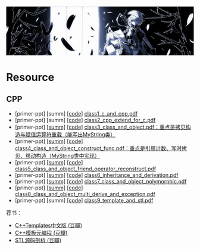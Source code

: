 [![header](../assets/header04.jpg)](https://yuenshome.github.io)

# Resource

## CPP
- [primer-ppt] [summ] [[code]](./cpp/primer-ppt/class1_code) [class1_c_and_cpp.pdf](./cpp/primer-ppt/class1_c_and_cpp.pdf)
- [primer-ppt] [summ] [[code]](./cpp/primer-ppt/class2_code) [class2_cpp_extend_for_c.pdf](./cpp/primer-ppt/class2_cpp_extend_for_c.pdf)
- [primer-ppt] [[summ]](./cpp/primer-ppt/summ3.jpg) [[code]](./cpp/primer-ppt/class3_code) [class3_class_and_object.pdf：重点是拷贝构造与赋值运算符重载（能写出MyString类）](./cpp/primer-ppt/class3_class_and_object.pdf)
- [primer-ppt] [[summ]](./cpp/primer-ppt/summ4.jpg) [[code]](./cpp/primer-ppt/class4_code) [class4_class_and_object_construct_func.pdf：重点是引用计数、写时拷贝、移动构造（MyString类中实现）](./cpp/primer-ppt/class4_class_and_object.pdf)
- [primer-ppt] [[summ]](./cpp/primer-ppt/summ5.jpg) [[code]](./cpp/primer-ppt/class5_code) [class5_class_and_object_friend_operator_reconstruct.pdf](./cpp/primer-ppt/class5_class_and_object_friend_operator_override.pdf)  
- [primer-ppt] [[summ]](./cpp/primer-ppt/summ6.jpg) [[code]](./cpp/primer-ppt/class6_code) [class6_inheritance_and_derivation.pdf](./cpp/primer-ppt/class6_inheritance_and_derivation.pdf)
- [primer-ppt] [[summ]](./cpp/primer-ppt/summ7.jpg) [[code]](./cpp/primer-ppt/class7_code) [class7_class_and_object_polymorphic.pdf](./cpp/primer-ppt/class7_class_and_object_polymorphic.pdf)
- [primer-ppt] [[summ]](./cpp/primer-ppt/summ8.jpg) [[code]](./cpp/primer-ppt/class8_code) [class8_class_and_object_multi_derive_and_exception.pdf](./cpp/primer-ppt/class8_class_and_object_multi_derive_and_exception.pdf)
- [primer-ppt] [summ] [[code]](./cpp/primer-ppt/class9_code) [class9_template_and_stl.pdf](./cpp/primer-ppt/class9_template_and_stl.pdf)

荐书：
- [C++Templates中文版 (豆瓣)](https://book.douban.com/subject/2378124/)
- [C++模板元编程 (豆瓣)](https://book.douban.com/subject/4136223/)
- [STL源码剖析 (豆瓣)](https://book.douban.com/subject/1110934/)



